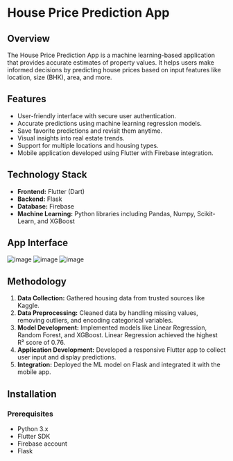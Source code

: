 # House Price Prediction App

## Overview
The House Price Prediction App is a machine learning-based application that provides accurate estimates of property values. It helps users make informed decisions by predicting house prices based on input features like location, size (BHK), area, and more.

## Features
- User-friendly interface with secure user authentication.
- Accurate predictions using machine learning regression models.
- Save favorite predictions and revisit them anytime.
- Visual insights into real estate trends.
- Support for multiple locations and housing types.
- Mobile application developed using Flutter with Firebase integration.

## Technology Stack
- **Frontend:** Flutter (Dart)
- **Backend:** Flask
- **Database:** Firebase
- **Machine Learning:** Python libraries including Pandas, Numpy, Scikit-Learn, and XGBoost

## App Interface
![image](https://github.com/user-attachments/assets/05459565-ad97-4edc-9c20-18b626122e93)
![image](https://github.com/user-attachments/assets/083be0f8-e8eb-4e56-b103-c89349f62778)
![image](https://github.com/user-attachments/assets/2473550e-ccb0-4443-8e44-a4abc4147f01)



## Methodology
1. **Data Collection:** Gathered housing data from trusted sources like Kaggle.
2. **Data Preprocessing:** Cleaned data by handling missing values, removing outliers, and encoding categorical variables.
3. **Model Development:** Implemented models like Linear Regression, Random Forest, and XGBoost. Linear Regression achieved the highest R² score of 0.76.
4. **Application Development:** Developed a responsive Flutter app to collect user input and display predictions.
5. **Integration:** Deployed the ML model on Flask and integrated it with the mobile app.

## Installation
### Prerequisites
- Python 3.x
- Flutter SDK
- Firebase account
- Flask


